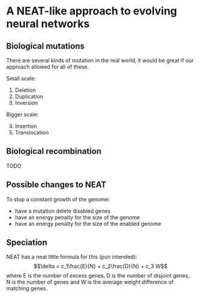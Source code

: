 # A NEAT-like approach to evolving neural networks

## Biological mutations
There are several kinds of mutation in the real world, it would be great if our approach allowed for all of these.

Small scale:

1. Deletion
2. Duplication
3. Inversion

Bigger scale:

4. Insertion
5. Translocation

## Biological recombination
TODO

## Possible changes to NEAT
To stop a constant growth of the genome:
- have a mutation delete disabled genes
- have an energy penalty for the size of the genome
- have an energy penalty for the size of the enabled genome

## Speciation
NEAT has a neat little formula for this (pun intended): $$\delta = c_1\frac{E}{N} + c_2\frac{D}{N} + c_3 W$$
where E is the number of excess genes, D is the number of disjoint genes, N is the number of genes and W is the average weight difference of matching genes.
